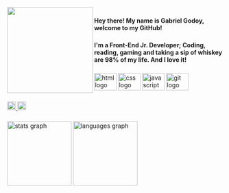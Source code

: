 

<img align="left" height="200" src="https://i.imgur.com/uhvwGwF.png"  />

###
<h4 align="left">Hey there! My name is Gabriel Godoy, welcome to my GitHub!</h4>

###
<h4 align="left">I'm a Front-End Jr. Developer; Coding, reading, gaming and taking a sip of whiskey are 98% of my life. And I love it!</h4>

###
<div align="left">
  <img src="https://cdn.jsdelivr.net/gh/devicons/devicon/icons/html5/html5-original.svg" height="40" width="52" alt="html logo"  />
  <img src="https://cdn.jsdelivr.net/gh/devicons/devicon/icons/css3/css3-original.svg" height="40" width="52" alt="css logo"  />
  <img src="https://cdn.jsdelivr.net/gh/devicons/devicon/icons/javascript/javascript-original.svg" height="40" width="52" alt="javascript logo"  />
  <img src="https://cdn.jsdelivr.net/gh/devicons/devicon/icons/git/git-original.svg" height="40" width="52" alt="git logo"  />
</div>

###
<div align="left">
  <a href="https://www.linkedin.com/in/gabecgodoy/" target="_blank">
    <img src="https://img.shields.io/static/v1?message=LinkedIn&logo=linkedin&label=&color=0077B5&logoColor=white&labelColor=&style=for-the-badge" height="20" alt="linkedin logo"  />
  </a>
  <a href="https://gabegodoy.github.io/portfolio/" target="_blank">
    <img src="https://img.shields.io/static/v1?message=Portfolio&label=&color=E4405F&logoColor=white&labelColor=&style=for-the-badge" height="20" alt="portfolio logo"  />
  </a>
</div>

###
<div align="left">
  <img src="https://github-readme-stats.vercel.app/api?hide_title=false&hide_rank=false&show_icons=true&include_all_commits=true&count_private=true&disable_animations=false&theme=dracula&locale=pt-br&hide_border=false&username=gabegodoy" height="150" alt="stats graph"  />
  <img src="https://github-readme-stats.vercel.app/api/top-langs?locale=pt-br&hide_title=false&layout=compact&card_width=320&langs_count=5&theme=dracula&hide_border=false&username=gabegodoy" height="150" alt="languages graph"  />
</div>

###
